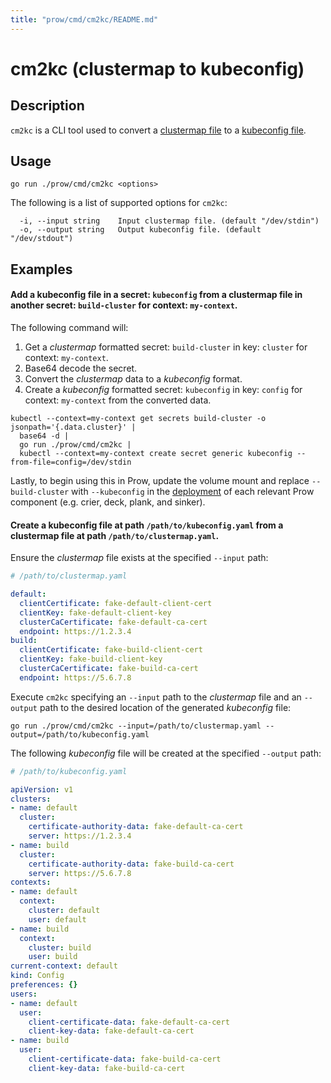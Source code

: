 ```yaml
---
title: "prow/cmd/cm2kc/README.md"
---
```


# cm2kc (clustermap to kubeconfig)

## Description

`cm2kc` is a CLI tool used to convert a [clustermap file][clustermap docs] to a [kubeconfig file][kubeconfig docs].

## Usage

```shell
go run ./prow/cmd/cm2kc <options>
```

The following is a list of supported options for `cm2kc`:

```console
  -i, --input string    Input clustermap file. (default "/dev/stdin")
  -o, --output string   Output kubeconfig file. (default "/dev/stdout")
```

## Examples

#### Add a kubeconfig file in a secret: `kubeconfig` from a clustermap file in another secret: `build-cluster` for context: `my-context`.

The following command will:
1. Get a *clustermap* formatted secret: `build-cluster` in key: `cluster` for context: `my-context`.
1. Base64 decode the secret.
1. Convert the *clustermap* data to a *kubeconfig* format.
1. Create a *kubeconfig* formatted secret: `kubeconfig` in key: `config` for context: `my-context` from the converted data.

```shell
kubectl --context=my-context get secrets build-cluster -o jsonpath='{.data.cluster}' |
  base64 -d |
  go run ./prow/cmd/cm2kc |
  kubectl --context=my-context create secret generic kubeconfig --from-file=config=/dev/stdin
```

Lastly, to begin using this in Prow, update the volume mount and replace `--build-cluster` with `--kubeconfig` in the [deployment](https://github.com/istio/test-infra/pull/1713) of each relevant Prow component (e.g. crier, deck, plank, and sinker).

#### Create a kubeconfig file at path `/path/to/kubeconfig.yaml` from a clustermap file at path `/path/to/clustermap.yaml`.

Ensure the *clustermap* file exists at the specified `--input` path:  
 
```yaml
# /path/to/clustermap.yaml

default:
  clientCertificate: fake-default-client-cert
  clientKey: fake-default-client-key
  clusterCaCertificate: fake-default-ca-cert
  endpoint: https://1.2.3.4
build:
  clientCertificate: fake-build-client-cert
  clientKey: fake-build-client-key
  clusterCaCertificate: fake-build-ca-cert
  endpoint: https://5.6.7.8
```

Execute `cm2kc` specifying an `--input` path to the *clustermap* file and an `--output` path to the desired location of the generated *kubeconfig* file: 

```shell
go run ./prow/cmd/cm2kc --input=/path/to/clustermap.yaml --output=/path/to/kubeconfig.yaml
```

The following *kubeconfig* file will be created at the specified `--output` path:  

```yaml
# /path/to/kubeconfig.yaml

apiVersion: v1
clusters:
- name: default
  cluster:
    certificate-authority-data: fake-default-ca-cert
    server: https://1.2.3.4
- name: build
  cluster:
    certificate-authority-data: fake-build-ca-cert
    server: https://5.6.7.8
contexts:
- name: default
  context:
    cluster: default
    user: default
- name: build
  context:
    cluster: build
    user: build
current-context: default
kind: Config
preferences: {}
users:
- name: default
  user:
    client-certificate-data: fake-default-ca-cert
    client-key-data: fake-default-ca-cert
- name: build
  user:
    client-certificate-data: fake-build-ca-cert
    client-key-data: fake-build-ca-cert
```

[clustermap docs]: https://github.com/kubernetes/test-infra/blob/1c7d9a4ae0f2ae1e0c11d8357f47163d18521b84/prow/getting_started_deploy.md#run-test-pods-in-different-clusters
[kubeconfig docs]: https://kubernetes.io/docs/tasks/access-application-cluster/configure-access-multiple-clusters/